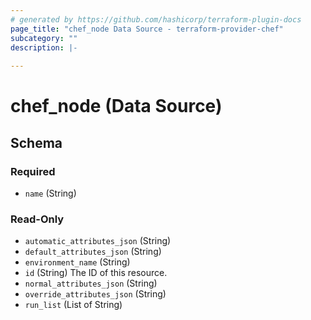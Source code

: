 ```yaml
---
# generated by https://github.com/hashicorp/terraform-plugin-docs
page_title: "chef_node Data Source - terraform-provider-chef"
subcategory: ""
description: |-
  
---
```


# chef_node (Data Source)





<!-- schema generated by tfplugindocs -->
## Schema

### Required

- `name` (String)

### Read-Only

- `automatic_attributes_json` (String)
- `default_attributes_json` (String)
- `environment_name` (String)
- `id` (String) The ID of this resource.
- `normal_attributes_json` (String)
- `override_attributes_json` (String)
- `run_list` (List of String)

